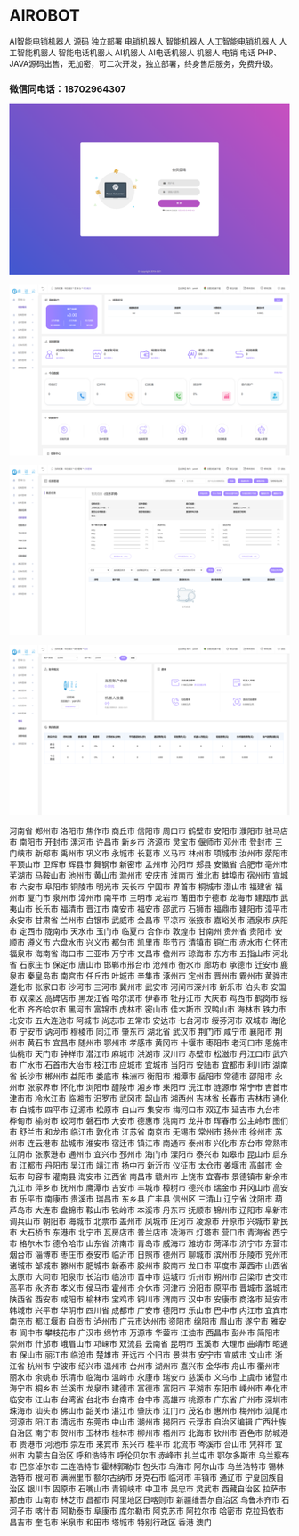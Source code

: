 # AIROBOT
AI智能电销机器人 源码 独立部署 电销机器人 智能机器人 人工智能电销机器人 人工智能机器人 智能电话机器人 AI机器人 AI电话机器人 机器人 电销 电话
PHP、JAVA源码出售，无加密，可二次开发，独立部署，终身售后服务，免费升级。

### 微信同电话：18702964307

![AI智能电销机器人](1.png "AI智能电销机器人")

![AI智能电销机器人](2.png "AI智能电销机器人")

![AI智能电销机器人](3.png "AI智能电销机器人")

![AI智能电销机器人](4.png "AI智能电销机器人")

河南省 郑州市 洛阳市 焦作市 商丘市 信阳市 周口市 鹤壁市 安阳市 濮阳市 驻马店市 南阳市 开封市 漯河市 许昌市 新乡市 济源市 灵宝市 偃师市 邓州市 登封市 三门峡市 新郑市 禹州市 巩义市 永城市 长葛市 义马市 林州市 项城市 汝州市 荥阳市 平顶山市 卫辉市 辉县市 舞钢市 新密市 孟州市 沁阳市 郏县 安徽省 合肥市 亳州市 芜湖市 马鞍山市 池州市 黄山市 滁州市 安庆市 淮南市 淮北市 蚌埠市 宿州市 宣城市 六安市 阜阳市 铜陵市 明光市 天长市 宁国市 界首市 桐城市 潜山市 福建省 福州市 厦门市 泉州市 漳州市 南平市 三明市 龙岩市 莆田市宁德市 龙海市 建瓯市 武夷山市 长乐市 福清市 晋江市 南安市 福安市 邵武市 石狮市 福鼎市 建阳市 漳平市 永安市 甘肃省 兰州市 白银市 武威市 金昌市 平凉市 张掖市 嘉峪关市 酒泉市 庆阳市 定西市 陇南市 天水市 玉门市 临夏市 合作市 敦煌市 甘南州 贵州省 贵阳市 安顺市 遵义市 六盘水市 兴义市 都匀市 凯里市 毕节市 清镇市 铜仁市 赤水市 仁怀市 福泉市 海南省 海口市 三亚市 万宁市 文昌市 儋州市 琼海市 东方市 五指山市 河北省 石家庄市 保定市 唐山市 邯郸市邢台市 沧州市 衡水市 廊坊市 承德市 迁安市 鹿泉市 秦皇岛市 南宫市 任丘市 叶城市 辛集市 涿州市 定州市 晋州市 霸州市 黄骅市 遵化市 张家口市 沙河市 三河市 冀州市 武安市 河间市深州市 新乐市 泊头市 安国市 双滦区 高碑店市 黑龙江省 哈尔滨市 伊春市 牡丹江市 大庆市 鸡西市 鹤岗市 绥化市 齐齐哈尔市 黑河市 富锦市 虎林市 密山市 佳木斯市 双鸭山市 海林市 铁力市 北安市 五大连池市 阿城市 尚志市 五常市 安达市 七台河市 绥芬河市 双城市 海伦市 宁安市 讷河市 穆棱市 同江市 肇东市 湖北省 武汉市 荆门市 咸宁市 襄阳市 荆州市 黄石市 宜昌市 随州市 鄂州市 孝感市 黄冈市 十堰市 枣阳市 老河口市 恩施市 仙桃市 天门市 钟祥市 潜江市 麻城市 洪湖市 汉川市 赤壁市 松滋市 丹江口市 武穴市 广水市 石首市大冶市 枝江市 应城市 宜城市 当阳市 安陆市 宜都市 利川市 湖南省 长沙市 郴州市 益阳市 娄底市 株洲市 衡阳市 湘潭市 岳阳市 常德市 邵阳市 永州市 张家界市 怀化市 浏阳市 醴陵市 湘乡市 耒阳市 沅江市 涟源市 常宁市 吉首市 津市市 冷水江市 临湘市 汨罗市 武冈市 韶山市 湘西州 吉林省 长春市 吉林市 通化市 白城市 四平市 辽源市 松原市 白山市 集安市 梅河口市 双辽市 延吉市 九台市 桦甸市 榆树市 蛟河市 磐石市 大安市 德惠市 洮南市 龙井市 珲春市 公主岭市 图们市 舒兰市 和龙市 临江市 敦化市 江苏省 南京市 无锡市 常州市 扬州市 徐州市 苏州市 连云港市 盐城市 淮安市 宿迁市 镇江市 南通市 泰州市 兴化市 东台市 常熟市 江阴市 张家港市 通州市 宜兴市 邳州市 海门市 溧阳市 泰兴市 如皋市 昆山市 启东市 江都市 丹阳市 吴江市 靖江市 扬中市 新沂市 仪征市 太仓市 姜堰市 高邮市 金坛市 句容市 灌南县 海安市 江西省 南昌市 赣州市 上饶市 宜春市 景德镇市 新余市 九江市 萍乡市 抚州市 鹰潭市 吉安市 丰城市 樟树市 德兴市 瑞金市 井冈山市 高安市 乐平市 南康市 贵溪市 瑞昌市 东乡县 广丰县 信州区 三清山 辽宁省 沈阳市 葫芦岛市 大连市 盘锦市 鞍山市 铁岭市 本溪市 丹东市 抚顺市 锦州市 辽阳市 阜新市 调兵山市 朝阳市 海城市 北票市 盖州市 凤城市 庄河市 凌源市 开原市 兴城市 新民市 大石桥市 东港市 北宁市 瓦房店市 普兰店市 凌海市 灯塔市 营口市 青海省 西宁市 格尔木市 德令哈市 山东省 济南市 青岛市 威海市 潍坊市 菏泽市 济宁市 东营市烟台市 淄博市 枣庄市 泰安市 临沂市 日照市 德州市 聊城市 滨州市 乐陵市 兖州市 诸城市 邹城市 滕州市 肥城市 新泰市 胶州市 胶南市 龙口市 平度市 莱西市 山西省 太原市 大同市 阳泉市 长治市 临汾市 晋中市 运城市 忻州市 朔州市 吕梁市 古交市 高平市 永济市 孝义市 侯马市 霍州市 介休市 河津市 汾阳市 原平市 晋城市 潞城市 陕西省 西安市 咸阳市 榆林市 宝鸡市 铜川市 渭南市 汉中市 安康市 商洛市 延安市 韩城市 兴平市 华阴市 四川省 成都市 广安市 德阳市 乐山市 巴中市 内江市 宜宾市 南充市 都江堰市 自贡市 泸州市 广元市达州市 资阳市 绵阳市 眉山市 遂宁市 雅安市 阆中市 攀枝花市 广汉市 绵竹市 万源市 华蓥市 江油市 西昌市 彭州市 简阳市 崇州市 什邡市 峨眉山市 邛崃市 双流县 云南省 昆明市 玉溪市 大理市 曲靖市 昭通市 保山市 丽江市 临沧市 楚雄市 开远市 个旧市 景洪市 安宁市 宣威市 文山市 浙江省 杭州市 宁波市 绍兴市 温州市 台州市 湖州市 嘉兴市 金华市 舟山市 衢州市 丽水市 余姚市 乐清市 临海市 温岭市 永康市 瑞安市 慈溪市 义乌市 上虞市 诸暨市 海宁市 桐乡市 兰溪市 龙泉市 建德市 富德市 富阳市 平湖市 东阳市 嵊州市 奉化市 临安市 江山市 台湾省 台北市 台南市 台中市 高雄市 桃源市 广东省 广州市 深圳市 珠海市 汕头市 佛山市 韶关市 湛江市 肇庆市 江门市 茂名市 惠州市 梅州市 汕尾市 河源市 阳江市 清远市 东莞市 中山市 潮州市 揭阳市 云浮市 自治区编辑 广西壮族自治区 南宁市 贺州市 玉林市 桂林市 柳州市 梧州市 北海市 钦州市 百色市 防城港市 贵港市 河池市 崇左市 来宾市 东兴市 桂平市 北流市 岑溪市 合山市 凭祥市 宜州市 内蒙古自治区 呼和浩特市 呼伦贝尔市 赤峰市 扎兰屯市 鄂尔多斯市 乌兰察布市 巴彦淖尔市 二连浩特市 霍林郭勒市 包头市 乌海市 阿尔山市 乌兰浩特市 锡林浩特市 根河市 满洲里市 额尔古纳市 牙克石市 临河市 丰镇市 通辽市 宁夏回族自治区 银川市 固原市 石嘴山市 青铜峡市 中卫市 吴忠市 灵武市 西藏自治区 拉萨市 那曲市 山南市 林芝市 昌都市 阿里地区日喀则市 新疆维吾尔自治区 乌鲁木齐市 石河子市 喀什市 阿勒泰市 阜康市 库尔勒市 阿克苏市 阿拉尔市 哈密市 克拉玛依市 昌吉市 奎屯市 米泉市 和田市 塔城市 特别行政区 香港 澳门
